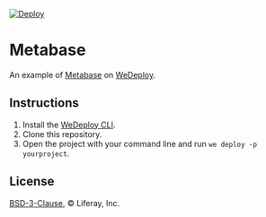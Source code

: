 [![Deploy](https://cdn.wedeploy.com/images/deploy.svg)](https://console.wedeploy.com/deploy?repo=https://github.com/balcsida/metabase-example)

# Metabase

An example of [Metabase](https://www.metabase.com/) on [WeDeploy](https://wedeploy.com/).

## Instructions

1. Install the [WeDeploy CLI](https://wedeploy.com/docs/intro/using-the-command-line/).
2. Clone this repository.
3. Open the project with your command line and run `we deploy -p yourproject`.

## License

[BSD-3-Clause](./LICENSE.md), © Liferay, Inc.
